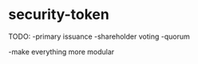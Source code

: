 # security-token

TODO:
-primary issuance
-shareholder voting
 -quorum
 
 -make everything more modular
